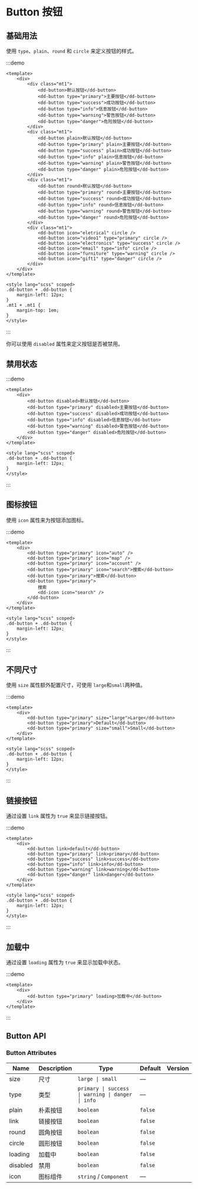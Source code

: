 # Button 按钮

## 基础用法

使用 `type`、`plain`、`round` 和 `circle` 来定义按钮的样式。

:::demo

```vue
<template>
	<div>
		<div class="mt1">
			<dd-button>默认按钮</dd-button>
			<dd-button type="primary">主要按钮</dd-button>
			<dd-button type="success">成功按钮</dd-button>
			<dd-button type="info">信息按钮</dd-button>
			<dd-button type="warning">警告按钮</dd-button>
			<dd-button type="danger">危险按钮</dd-button>
		</div>
		<div class="mt1">
			<dd-button plain>默认按钮</dd-button>
			<dd-button type="primary" plain>主要按钮</dd-button>
			<dd-button type="success" plain>成功按钮</dd-button>
			<dd-button type="info" plain>信息按钮</dd-button>
			<dd-button type="warning" plain>警告按钮</dd-button>
			<dd-button type="danger" plain>危险按钮</dd-button>
		</div>
		<div class="mt1">
			<dd-button round>默认按钮</dd-button>
			<dd-button type="primary" round>主要按钮</dd-button>
			<dd-button type="success" round>成功按钮</dd-button>
			<dd-button type="info" round>信息按钮</dd-button>
			<dd-button type="warning" round>警告按钮</dd-button>
			<dd-button type="danger" round>危险按钮</dd-button>
		</div>
		<div class="mt1">
			<dd-button icon="eletrical" circle />
			<dd-button icon="video1" type="primary" circle />
			<dd-button icon="electronics" type="success" circle />
			<dd-button icon="email" type="info" circle />
			<dd-button icon="furniture" type="warning" circle />
			<dd-button icon="gift1" type="danger" circle />
		</div>
	</div>
</template>

<style lang="scss" scoped>
.dd-button + .dd-button {
	margin-left: 12px;
}
.mt1 + .mt1 {
	margin-top: 1em;
}
</style>
```

:::

你可以使用 `disabled` 属性来定义按钮是否被禁用。

## 禁用状态

:::demo

```vue
<template>
	<div>
		<dd-button disabled>默认按钮</dd-button>
		<dd-button type="primary" disabled>主要按钮</dd-button>
		<dd-button type="success" disabled>成功按钮</dd-button>
		<dd-button type="info" disabled>信息按钮</dd-button>
		<dd-button type="warning" disabled>警告按钮</dd-button>
		<dd-button type="danger" disabled>危险按钮</dd-button>
	</div>
</template>

<style lang="scss" scoped>
.dd-button + .dd-button {
	margin-left: 12px;
}
</style>
```

:::

## 图标按钮

使用 `icon` 属性来为按钮添加图标。

:::demo

```vue
<template>
	<div>
		<dd-button type="primary" icon="auto" />
		<dd-button type="primary" icon="map" />
		<dd-button type="primary" icon="account" />
		<dd-button type="primary" icon="search">搜索</dd-button>
		<dd-button type="primary">搜索</dd-button>
		<dd-button type="primary">
			搜索
			<dd-icon icon="search" />
		</dd-button>
	</div>
</template>

<style lang="scss" scoped>
.dd-button + .dd-button {
	margin-left: 12px;
}
</style>
```

:::

## 不同尺寸

使用 `size` 属性额外配置尺寸，可使用 `large`和`small`两种值。

:::demo

```vue
<template>
	<div>
		<dd-button type="primary" size="large">Large</dd-button>
		<dd-button type="primary">Default</dd-button>
		<dd-button type="primary" size="small">Small</dd-button>
	</div>
</template>

<style lang="scss" scoped>
.dd-button + .dd-button {
	margin-left: 12px;
}
</style>
```

:::

## 链接按钮

通过设置 `link` 属性为 `true` 来显示链接按钮。

:::demo

```vue
<template>
	<div>
		<dd-button link>default</dd-button>
		<dd-button type="primary" link>primary</dd-button>
		<dd-button type="success" link>success</dd-button>
		<dd-button type="info" link>info</dd-button>
		<dd-button type="warning" link>warning</dd-button>
		<dd-button type="danger" link>danger</dd-button>
	</div>
</template>

<style lang="scss" scoped>
.dd-button + .dd-button {
	margin-left: 12px;
}
</style>
```

:::

## 加载中

通过设置 `loading` 属性为 `true` 来显示加载中状态。

:::demo

```vue
<template>
	<div>
		<dd-button type="primary" loading>加载中</dd-button>
	</div>
</template>
```

:::

## Button API

### Button Attributes

| Name     | Description | Type                                              | Default | Version |
| -------- | ----------- | ------------------------------------------------- | ------- | ------- |
| size     | 尺寸        | `large \| small`                                  | —       |
| type     | 类型        | `primary \| success \| warning \| danger \| info` | —       |
| plain    | 朴素按钮    | `boolean`                                         | `false` |
| link     | 链接按钮    | `boolean`                                         | `false` |         |
| round    | 圆角按钮    | `boolean`                                         | `false` |
| circle   | 圆形按钮    | `boolean`                                         | `false` |
| loading  | 加载中      | `boolean`                                         | `false` |
| disabled | 禁用        | `boolean`                                         | `false` |
| icon     | 图标组件    | `string` / `Component`                            | —       |
